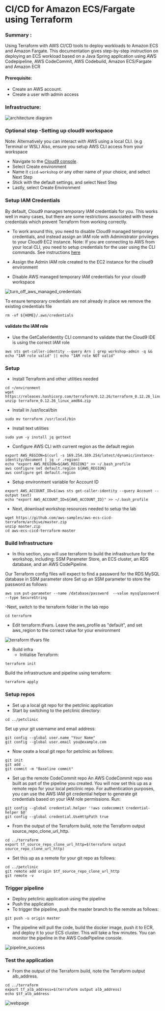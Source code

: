 # CI/CD for Amazon ECS/Fargate using Terraform

### Summary : 
Using Terraform with AWS CI/CD tools to deploy workloads to Amazon ECS and Amazon Fargate. This documentation gives step-by-step instruction on deploying an ECS workload based on a Java Spring application using AWS Codepipeline, AWS CodeCommit, AWS Codebuild, Amazon ECS/Fargate and Amazon ECR

#### Prerequisite:
- Create an AWS account.
- Create a user with admin access

### Infrastructure:

![architecture diagram](https://user-images.githubusercontent.com/23315232/185474421-ded09d92-5dec-48c5-bf79-269ac8a923f0.png)



### Optional step -Setting up cloud9 workspace 
Note: Alternatively you can interact with AWS using a local CLI. (e.g Terminal or WSL) Also, ensure you setup AWS CLI access from your workspace
- Navigate to the [Cloud9 console](https://console.aws.amazon.com/cloud9/home#).
- Select Create environment
- Name it ```cicd-workshop``` or any other name of your choice, and select Next Step
- Stick with the default settings, and select Next Step
- Lastly, select Create Environment

### Setup IAM Credentials
By default, Cloud9 manages temporary IAM credentials for you. This works well in many cases, but there are some restrictions associated with these credentials which prevent Terraform from working correctly.

- To work around this, you need to disable Cloud9 managed temporary credentials, and instead assign an IAM role with Administrator privileges to your Cloud9 EC2 instance. 
Note: If you are connecting to AWS from your local CLI, you need to setup credentials for the user using the CLI commands. See instructions [here](https://docs.aws.amazon.com/cli/latest/userguide/cli-chap-configure.html)

- Assign the Admin IAM role created to the EC2 instance for the cloud9 environment

- Disable AWS managed temporary IAM credentials for your cloud9 workspace

![turn_off_aws_managed_credentials](https://user-images.githubusercontent.com/23315232/185485196-cfa88533-090b-48d8-95a5-39496278ca79.png)

To ensure temporary credentials are not already in place we remove the existing credentials file
```
rm -vf ${HOME}/.aws/credentials
```
#### validate the IAM role
- Use the GetCallerIdentity  CLI command to validate that the Cloud9 IDE is using the correct IAM role
```
aws sts get-caller-identity --query Arn | grep workshop-admin -q && echo "IAM role valid" || echo "IAM role NOT valid"
```

### Setup 
- Install Terraform and other utilities needed
```
cd ~/environment
wget https://releases.hashicorp.com/terraform/0.12.26/terraform_0.12.26_linux_amd64.zip
unzip terraform_0.12.26_linux_amd64.zip
```

- Install in /usr/local/bin
```
sudo mv terraform /usr/local/bin
```
- Install text utilities
```
sudo yum -y install jq gettext
```
- Configure AWS CLI with current region as the default region
```
export AWS_REGION=$(curl -s 169.254.169.254/latest/dynamic/instance-identity/document | jq -r .region)
echo "export AWS_REGION=${AWS_REGION}" >> ~/.bash_profile
aws configure set default.region ${AWS_REGION}
aws configure get default.region
```
- Setup environment variable for Account ID
```
export AWS_ACCOUNT_ID=$(aws sts get-caller-identity --query Account --output text)
echo "export AWS_ACCOUNT_ID=${AWS_ACCOUNT_ID}" >> ~/.bash_profile
```

- Next, download workshop resources needed to setup the lab
```
wget https://github.com/aws-samples/aws-ecs-cicd-terraform/archive/master.zip
unzip master.zip
cd aws-ecs-cicd-terraform-master
```

### Build Infrastructure
- In this section, you will use terraform to build the infrastructure for the workshop, including: SSM Parameter Store, an ECS cluster, an RDS database, and an AWS CodePipeline.

Our Terraform config files will expect to find a password for the RDS MySQL database in SSM parameter store
Set up an SSM parameter to store the password as follows:
```
aws ssm put-parameter --name /database/password  --value mysqlpassword --type SecureString
```
-Next, switch to the terraform folder in the lab repo
```
cd terraform
```
- Edit terraform.tfvars. Leave the aws_profile as "default", and set aws_region to the correct value for your environment

![terraform tfvars file](https://user-images.githubusercontent.com/23315232/185693835-259bf223-fa0b-4f90-af87-e89819d0ec43.png)

- Build infra
  - Initialise Terraform:
```
terraform init
```

Build the infrastructure and pipeline using terraform:

```
terraform apply
```
### Setup repos
- Set up a local git repo for the petclinic application
- Start by switching to the petclinic directory:
```
cd ../petclinic
```

Set up your git username and email address:
```
git config --global user.name "Your Name"
git config --global user.email you@example.com
```

- Now ceate a local git repo for petclinic as follows:
```
git init
git add .
git commit -m "Baseline commit"
```

- Set up the remote CodeCommit repo
An AWS CodeCommit repo was built as part of the pipeline you created. You will now set this up as a remote repo for your local petclinic repo.
For authentication purposes, you can use the AWS IAM git credential helper to generate git credentials based on your IAM role permissions. Run:

```
git config --global credential.helper '!aws codecommit credential-helper $@'
git config --global credential.UseHttpPath true
```
- From the output of the Terraform build, note the Terraform output source_repo_clone_url_http.

```
cd ../terraform
export tf_source_repo_clone_url_http=$(terraform output source_repo_clone_url_http)
```
- Set this up as a remote for your git repo as follows:

```
cd ../petclinic
git remote add origin $tf_source_repo_clone_url_http
git remote -v
```
### Trigger pipeline
- Deploy petclinic application using the pipeline
- Push the application
- To trigger the pipeline, push the master branch to the remote as follows:

```
git push -u origin master
```
- The pipeline will pull the code, build the docker image, push it to ECR, and deploy it to your ECS cluster. This will take a few minutes. You can monitor the pipeline in the AWS CodePipeline console.

![pipeline_success](https://user-images.githubusercontent.com/23315232/185694578-90643cd2-0b9c-4943-bbce-c676c2f12ead.png)

### Test the application
- From the output of the Terraform build, note the Terraform output alb_address.
```
cd ../terraform
export tf_alb_address=$(terraform output alb_address)
echo $tf_alb_address
```
![webpage](https://user-images.githubusercontent.com/23315232/185694841-19e0dbca-ee48-4206-b330-8c62bfb2f38b.png)

